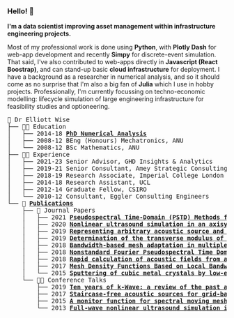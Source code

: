 ### Hello! 👋

**I'm a data scientist improving asset management within infrastructure engineering projects.**

Most of my professional work is done using **Python**, with **Plotly Dash** for web-app development and recently **Simpy** for discrete-event simulation.
That said, I've also contributed to web-apps directly in **Javascript (React Boostrap)**, and can stand-up basic **cloud infrastructure** for deployment.
I have a background as a researcher in numerical analysis, and so it should come as no surprise that I'm also a big fan of **Julia** which I use in hobby projects.
Professionally, I'm currently focussing on techno-economic modelling: lifecycle simulation of large engineering infrastructure for feasibility studies and optioneering.

<pre style="font-family:Menlo,'DejaVu Sans Mono',consolas,'Courier New',monospace">
🎉 Dr Elliott Wise
├── 🧑‍🎓 Education
│   ├── 2014-18 <span style="font-weight: bold"><a href="https://discovery.ucl.ac.uk/id/eprint/10061936/">PhD Numerical Analysis</a></span>
│   ├── 2008-12 BEng (Honours) Mechatronics, ANU
│   └── 2008-12 BSc Mathematics, ANU
├── 🧑‍💻 Experience
│   ├── 2021-23 Senior Advisor, GHD Insights & Analytics
│   ├── 2019-21 Senior Consultant, Amey Strategic Consulting
│   ├── 2018-19 Research Associate, Imperial College London
│   ├── 2014-18 Research Assistant, UCL
│   ├── 2012-14 Graduate Fellow, CSIRO
│   └── 2010-12 Consultant, Eggler Consulting Engineers
└── 📝 <span style="font-weight: bold"><a href="https://scholar.google.com/citations?user=5LE79rcAAAAJ">Publications</a></span>
    ├── 📕 Journal Papers
    │   ├── 2021 <span style="font-weight: bold"><a href="https://doi.org/10.1142/S2591728520500218">Pseudospectral Time-Domain (PSTD) Methods for the Wave Equation: Realizing Boundary Conditions with Discrete Sine and Cosine Transforms</a></span>
    │   ├── 2020 <span style="font-weight: bold"><a href="https://doi.org/10.1121/10.0002177">Nonlinear ultrasound simulation in an axisymmetric coordinate system using a k-space pseudospectral method</a></span>
    │   ├── 2019 <span style="font-weight: bold"><a href="https://doi.org/10.1121/1.5116132">Representing arbitrary acoustic source and sensor distributions in Fourier collocation methods</a></span>
    │   ├── 2019 <span style="font-weight: bold"><a href="https://doi.org/10.1007/s42452-019-0726-7">Determination of the transverse modulus of cylindrical samples by compression between two parallel flat plates</a></span>
    │   ├── 2018 <span style="font-weight: bold"><a href="https://doi.org/10.1016/j.jcp.2018.06.009">Bandwidth-based mesh adaptation in multiple dimensions</a></span>
    │   ├── 2018 <span style="font-weight: bold"><a href="https://arxiv.org/abs/1709.02962">Nonstandard Fourier Pseudospectral Time Domain (PSTD) Schemes for Partial Differential Equations</a></span>
    │   ├── 2018 <span style="font-weight: bold"><a href="https://doi.org/10.1121/1.5021245">Rapid calculation of acoustic fields from arbitrary continuous-wave sources</a></span>
    │   ├── 2017 <span style="font-weight: bold"><a href="https://doi.org/10.4208/cicp.OA-2016-0246">Mesh Density Functions Based on Local Bandwidth Applied to Moving Mesh Methods</a></span>
    │   └── 2015 <span style="font-weight: bold"><a href="https://doi.org/10.1016/j.commatsci.2015.05.008">Sputtering of cubic metal crystals by low-energy xenon-ions</a></span>
    └── 🧑‍🏫 Conference Talks
        ├── 2019 <span style="font-weight: bold"><a href="https://doi.org/10.1117/12.2507824">Ten years of k-Wave: a review of the past and a roadmap for the future</a></span>
        ├── 2017 <span style="font-weight: bold"><a href="https://doi.org/10.1109/ULTSYM.2017.8092730">Staircase-free acoustic sources for grid-based models of wave propagation</a></span>
        ├── 2015 <span style="font-weight: bold"><a href="https://doi.org/10.1063/1.4934446">A monitor function for spectral moving mesh methods applied to nonlinear acoustics</a></span>
        └── 2013 <span style="font-weight: bold"><a href="https://doi.org/10.1109/ULTSYM.2013.0349">Full-wave nonlinear ultrasound simulation in an axisymmetric coordinate system using the discrete sine and cosine transforms</a></span>
</pre>
